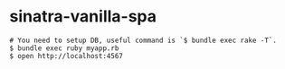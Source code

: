 # sinatra-vanilla-spa

```
# You need to setup DB, useful command is `$ bundle exec rake -T`.
$ bundle exec ruby myapp.rb
$ open http://localhost:4567
```
